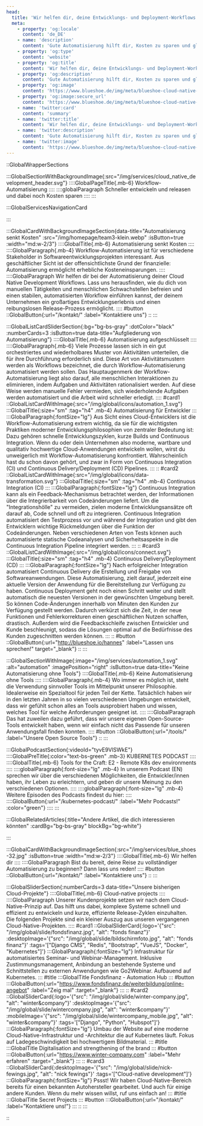 ```yaml
---
head:
  title: 'Wir helfen dir, deine Entwicklungs- und Deployment-Workflows zu automatisieren'
  meta:
    - property: 'og:locale'
      content: 'de_DE'
    - name: 'description'
      content: 'Gute Automatisierung hilft dir, Kosten zu sparen und gleichzeitig die Entwicklungs- und Release-Geschwindigkeit zu erhöhen. Wir bringen dich auf den Weg in deine automatisierte Zukunft.'
    - property: 'og:type'
      content: 'website'
    - property: 'og:title'
      content: 'Wir helfen dir, deine Entwicklungs- und Deployment-Workflows zu automatisieren'
    - property: 'og:description'
      content: 'Gute Automatisierung hilft dir, Kosten zu sparen und gleichzeitig die Entwicklungs- und Release-Geschwindigkeit zu erhöhen. Wir bringen dich auf den Weg in deine automatisierte Zukunft.'
    - property: 'og:image'
      content: 'https://www.blueshoe.de/img/meta/blueshoe-cloud-native-devlopment.png'
    - property: 'og:image:secure_url'
      content: 'https://www.blueshoe.de/img/meta/blueshoe-cloud-native-devlopment.png'
    - name: 'twitter:card'
      content: 'summary'
    - name: 'twitter:title'
      content: 'Wir helfen dir, deine Entwicklungs- und Deployment-Workflows zu automatisieren'
    - name: 'twitter:description'
      content: 'Gute Automatisierung hilft dir, Kosten zu sparen und gleichzeitig die Entwicklungs- und Release-Geschwindigkeit zu erhöhen. Wir bringen dich auf den Weg in deine automatisierte Zukunft.'
    - name: 'twitter:image'
      content: 'https://www.blueshoe.de/img/meta/blueshoe-cloud-native-devlopment.png'
---
```


::GlobalWrapperSections

:::GlobalSectionWithBackgroundImage{:src="/img/services/cloud_native_development_header.svg"}
::::GlobalPageTitle{.mb-6}
Workflow-Automatisierung
::::
::::globalParagraph
Schneller entwickeln und releasen und dabei noch Kosten sparen
::::
:::

:::GlobalServicesNavigationCard

:::

:::GlobalCardWithBackgroundImageSection{data-title="Automatisierung senkt Kosten" :src="/img/homepage/team3-klein.webp" :isButton=true  :width="md:w-2/3"}
::::GlobalTitle{.mb-6}
Automatisierung senkt Kosten
::::
::::GlobalParagraph{.mb-4}
Workflow-Automatisierung ist für verschiedene Stakeholder in Softwareentwicklungsprojekten interessant. Aus geschäftlicher Sicht ist der offensichtlichste Grund der finanzielle: Automatisierung ermöglicht erhebliche Kosteneinsparungen.
::::
::::GlobalParagraph
Wir helfen dir bei der Automatisierung deiner Cloud Native Development Workflows. Lass uns herausfinden, wie du dich von manuellen Tätigkeiten und menschlichen Schwachstellen befreien und einen stabilen, automatisierten Workflow einführen kannst, der deinem Unternehmen ein großartiges Entwicklungserlebnis und einen reibungslosen Release-Prozess ermöglicht.
::::
#button
::GlobalButton{:url="/kontakt/" :label="Kontaktiere uns"}
::
:::

:::GlobalListCardSliderSection{:bg="bg-bs-gray" :dotColor="black" :numberCards=3 :isButton=true data-title="Aufgliederung von Automatisierung"}
::::GlobalTitle{.mb-6}
Automatisierung aufgeschlüsselt
::::
::::GlobalParagraph{.mb-6}
Viele Prozesse lassen sich in ein gut orchestriertes und wiederholbares Muster von Aktivitäten unterteilen, die für ihre Durchführung erforderlich sind. Diese Art von Aktivitätsmustern werden als Workflows bezeichnet, die durch Workflow-Automatisierung automatisiert werden sollen. Das Hauptaugenmerk der Workflow-Automatisierung liegt also darauf, alle menschlichen Interaktionen zu eliminieren, indem Aufgaben und Aktivitäten rationalisiert werden. Auf diese Weise werden manuelle Fehler vermieden, sich wiederholende Aufgaben werden automatisiert und die Arbeit wird schneller erledigt.
::::
#card1
::GlobalListCardWithImage{:src="/img/global/icons/automation_1.svg"}
:::GlobalTitle{:size="sm" :tag="h4" .mb-4}
Automatisierung für Entwickler
:::
:::GlobalParagraph{:fontSize="lg"}
Aus Sicht eines Cloud-Entwicklers ist die Workflow-Automatisierung extrem wichtig, da sie für die wichtigsten Praktiken moderner Entwicklungsphilosophien von zentraler Bedeutung ist: Dazu gehören schnelle Entwicklungszyklen, kurze Builds und Continuous Integration. Wenn du oder dein Unternehmen also moderne, wartbare und qualitativ hochwertige Cloud-Anwendungen entwickeln wollen, wirst du unweigerlich mit Workflow-Automatisierung konfrontiert. Wahrscheinlich hast du schon davon gehört, und zwar in Form von Continuous Integration (CI) und Continuous Delivery/Deployment (CD) Pipelines.
:::
::
#card2
::GlobalListCardWithImage{:src="/img/global/icons/data-transformation.svg"}
:::GlobalTitle{:size="sm" :tag="h4" .mb-4}
Continuous Integration (CI)
:::
:::GlobalParagraph{:fontSize="lg"}
Continuous Integration kann als ein Feedback-Mechanismus betrachtet werden, der Informationen über die Integrierbarkeit von Codeänderungen liefert. Um die "Integrationshölle" zu vermeiden, zielen moderne Entwicklungsansätze oft darauf ab, Code schnell und oft zu integrieren. Continuous Integration automatisiert den Testprozess vor und während der Integration und gibt den Entwicklern wichtige Rückmeldungen über die Funktion der Codeänderungen. Neben verschiedenen Arten von Tests können auch automatisierte statische Codeanalysen und Sicherheitsaspekte in die Continuous Integration Pipeline integriert werden.
:::
::
#card3
::GlobalListCardWithImage{:src="/img/global/icons/connect.svg"}
:::GlobalTitle{:size="sm" :tag="h4" .mb-4}
Continuous Delivery/Deployment (CD)
:::
:::GlobalParagraph{:fontSize="lg"}
Nach erfolgreicher Integration automatisiert Continuous Delivery die Erstellung und Freigabe von Softwareanwendungen. Diese Automatisierung, zielt darauf, jederzeit eine aktuelle Version der Anwendung für die Bereitstellung zur Verfügung zu haben. Continuous Deployment geht noch einen Schritt weiter und stellt automatisch die neuesten Versionen in der gewünschten Umgebung bereit. So können Code-Änderungen innerhalb von Minuten den Kunden zur Verfügung gestellt werden. Dadurch verkürzt sich die Zeit, in der neue Funktionen und Fehlerkorrekturen einen geschäftlichen Nutzen schaffen, drastisch. Außerdem wird die Feedbackschleife zwischen Entwickler und Kunde beschleunigt, sodass die Lösungen optimal auf die Bedürfnisse des Kunden zugeschnitten werden können.
:::
::
#button
::GlobalButton{:url="http://blueshoe.io/hannes" :label="Lassen uns sprechen!" target="_blank"}
::
:::

:::GlobalSectionWithImage{:image="/img/services/automation_1.svg" :alt="automation" :imagePosition="right" :isButton=true data-title="Keine Automatisierung ohne Tools"}
::::GlobalTitle{.mb-6}
Keine Automatisierung ohne Tools
::::
::::GlobalParagraph{.mb-4}
Wo immer es möglich ist, steht die Verwendung sinnvoller Tools im Mittelpunkt unserer Philosophie. Idealerweise ein Spezialtool für jeden Teil der Kette. Tatsächlich haben wir in den letzten Jahren in so vielen verschiedenen Umgebungen entwickelt, dass wir gefühlt schon alles an Tools ausprobiert haben und wissen, welches Tool für welche Anforderungen geeignet ist.
::::
::::GlobalParagraph
Das hat zuweilen dazu geführt, dass wir unsere eigenen Open-Source-Tools entwickelt haben, wenn wir einfach nicht das Passende für unseren Anwendungsfall finden konnten.
::::
#button
::GlobalButton{:url="/tools/" :label="Unsere Open Source Tools"}
::
:::

:::GlobalPodcastSection{:videoId="tyvE9VlSWkE"}
::::GlobalPreTitle{:color="text-bs-green" .mb-3}
KUBERNETES PODCAST
::::
::::GlobalTitle{.mb-6}
Tools for the Craft: E2 - Remote K8s dev environments
::::
::::globalParagraph{:font-size="lg" .mb-4}
In unserem Podcast (EN) sprechen wir über die verschiedenen Möglichkeiten, die Entwickler/innen haben, ihr Leben zu erleichtern, und geben dir unsere Meinung zu den verschiedenen Optionen.
::::
::::globalParagraph{:font-size="lg" .mb-4}
Weitere Episoden des Podcasts findest du hier:
::::
::::GlobalButton{:url="/kubernetes-podcast/" :label="Mehr Podcasts!" :color="green"}
::::
:::

:::GlobalRelatedArticles{:title="Andere Artikel, die dich interessieren könnten" :cardBg="bg-bs-gray" blockBg="bg-white"}

:::

:::GlobalCardWithBackgroundImageSection{:src="/img/services/blue_shoes-32.jpg" :isButton=true  :width="md:w-2/3"}
::::GlobalTitle{.mb-6}
Wir helfen dir
::::
::::GlobalParagraph
Bist du bereit, deine Reise zu vollständiger Automatisierung zu beginnen? Dann lass uns reden!
::::
#button
::GlobalButton{:url="/kontakt/" :label="Kontaktiere uns"}
::
:::

:::GlobalSliderSection{:numberCards=3 data-title="Unsere bisherigen Cloud-Projekte"}
::::GlobalTitle{.mb-6}
Cloud-native projects
::::
::::GlobalParagraph
Unserer Kundenprojekte setzen wir nach dem Cloud-Native-Prinzip auf. Das hilft uns dabei, komplexe Systeme schnell und effizient zu entwickeln und kurze, effiziente Release-Zyklen einzuhalten. Die folgenden Projekte sind ein kleiner Auszug aus unseren vergangenen Cloud-Native-Projekten.
::::
#card1
::GlobalSliderCard{:logo='{"src": "/img/global/slide/fondsfinanz.jpg", "alt": "fonds finanz"}' :desktopImage='{"src": "/img/global/slide/bildschirmfoto.jpg", "alt": "fonds finanz"}' :tags='["Django CMS", "Redis", "Bootstrap", "VueJS", "Docker", "Kubernetes"]'}
:::GlobalParagraph{:fontSize="lg"}
Infrastruktur für automatisiertes Seminar- und Webinar-Management. Inklusive Zustimmungsmanagement, Anbindung an bestehende Systeme und Schnittstellen zu externen Anwendungen wie Go2Webinar. Aufbauend auf Kubernetes.
:::
#title
:::GlobalTitle
Fondsfinanz - Automation Hub
:::
#button
:::GlobalButton{:url="https://www.fondsfinanz.de/weiterbildung/online-angebot" :label="Zeig mal" :target="_blank"}
:::
::
#card2
::GlobalSliderCard{:logo='{"src": "/img/global/slide/winter-company.jpg", "alt": "winter&company"}' :desktopImage='{"src": "/img/global/slide/wintercompany.jpg", "alt": "winter&company"}' :mobileImage='{"src": "/img/global/slide/wintercompany_mobile.jpg", "alt": "winter&company"}' :tags='["Django", "Python", "Hubspot"]'}
:::GlobalParagraph{:fontSize="lg"}
Umbau der Website auf eine moderne Cloud-Native-Infrastruktur und -Architektur die auf Kubernetes läuft. Fokus auf Ladegeschwindigkeit bei hochwertigem Bildmaterial.
:::
#title
:::GlobalTitle
Digitalisation and strengthening of the brand
:::
#button
:::GlobalButton{:url="https://www.winter-company.com" :label="Mehr erfahren" :target="_blank"}
:::
::
#card3
::GlobalSliderCard{:desktopImage='{"src": "/img/global/slide/nick-fewings.jpg", "alt": "nick fewings"}' :tags='["Cloud-native development"]'}
:::GlobalParagraph{:fontSize="lg"}
Pssst! Wir haben Cloud-Native-Bereich bereits für einen bekannten Autohersteller gearbeitet. Und auch für einige andere Kunden. Wenn du mehr wissen willst, ruf uns einfach an!
:::
#title
:::GlobalTitle
Secret Projects
:::
#button
:::GlobalButton{:url="/kontakt/" :label="Kontaktiere uns!"}
:::
::
:::

::
